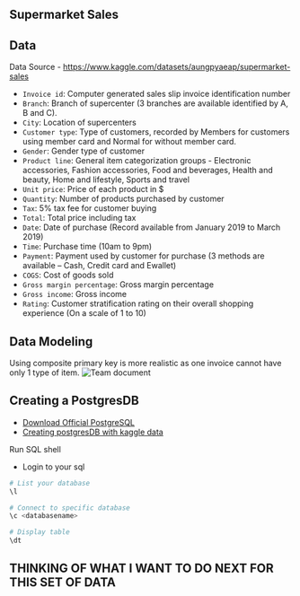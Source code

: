 ## Supermarket Sales


## Data

Data Source - https://www.kaggle.com/datasets/aungpyaeap/supermarket-sales

- ```Invoice id```: Computer generated sales slip invoice identification number
- ```Branch```: Branch of supercenter (3 branches are available identified by A, B and C).
- ```City```: Location of supercenters
- ```Customer type```: Type of customers, recorded by Members for customers using member card and Normal for without member card.
- ```Gender```: Gender type of customer
- ```Product line```: General item categorization groups - Electronic accessories, Fashion accessories, Food and beverages, Health and beauty, Home and lifestyle, Sports and travel
- ```Unit price```: Price of each product in $
- ```Quantity```: Number of products purchased by customer
- ```Tax```: 5% tax fee for customer buying
- ```Total```: Total price including tax
- ```Date```: Date of purchase (Record available from January 2019 to March 2019)
- ```Time```: Purchase time (10am to 9pm)
- ```Payment```: Payment used by customer for purchase (3 methods are available – Cash, Credit card and Ewallet)
- ```COGS```: Cost of goods sold
- ```Gross margin percentage```: Gross margin percentage
- ```Gross income```: Gross income
- ```Rating```: Customer stratification rating on their overall shopping experience (On a scale of 1 to 10)

## Data Modeling
Using composite primary key is more realistic as one invoice cannot have only 1 type of item.
![Team document](https://github.com/user-attachments/assets/f5d6c764-aa4c-4331-b7fd-93ab7ea8f21c)

## Creating a PostgresDB
- [ Download Official PostgreSQL ](https://www.postgresql.org/download/)
- [ Creating postgresDB with kaggle data ](https://github.com/hyeen24/Supermarket-sales/blob/main/notebook/postrgresDB.ipynb)

Run SQL shell 
- Login to your sql
```bash
# List your database
\l

# Connect to specific database
\c <databasename>

# Display table
\dt 
```

## THINKING OF WHAT I WANT TO DO NEXT FOR THIS SET OF DATA
